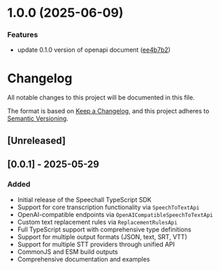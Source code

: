 # 1.0.0 (2025-06-09)


### Features

* update 0.1.0 version of openapi document ([ee4b7b2](https://github.com/speechall/speechall-typescript-sdk/commit/ee4b7b2391dec9b1729c34413546585d8d9dd636))

# Changelog

All notable changes to this project will be documented in this file.

The format is based on [Keep a Changelog](https://keepachangelog.com/en/1.0.0/),
and this project adheres to [Semantic Versioning](https://semver.org/spec/v2.0.0.html).

## [Unreleased]

## [0.0.1] - 2025-05-29

### Added
- Initial release of the Speechall TypeScript SDK
- Support for core transcription functionality via `SpeechToTextApi`
- OpenAI-compatible endpoints via `OpenAICompatibleSpeechToTextApi`
- Custom text replacement rules via `ReplacementRulesApi`
- Full TypeScript support with comprehensive type definitions
- Support for multiple output formats (JSON, text, SRT, VTT)
- Support for multiple STT providers through unified API
- CommonJS and ESM build outputs
- Comprehensive documentation and examples
